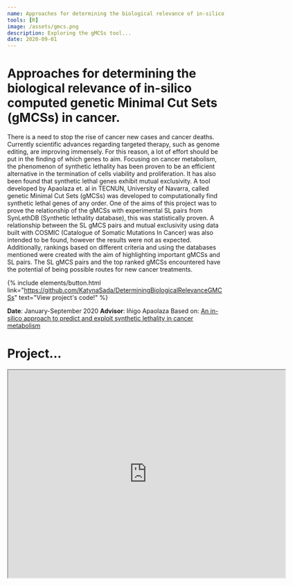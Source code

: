 ```yaml
---
name: Approaches for determining the biological relevance of in-silico computed genetic Minimal Cut Sets (gMCSs) in cancer.
tools: [R]
image: /assets/gmcs.png
description: Exploring the gMCSs tool...
date: 2020-09-01
---
```

# Approaches for determining the biological relevance of in-silico computed genetic Minimal Cut Sets (gMCSs) in cancer.
There is a need to stop the rise of cancer new cases and cancer deaths. Currently scientific
advances regarding targeted therapy, such as genome editing, are improving immensely. For
this reason, a lot of effort should be put in the finding of which genes to aim. Focusing on
cancer metabolism, the phenomenon of synthetic lethality has been proven to be an efficient
alternative in the termination of cells viability and proliferation. It has also been found that
synthetic lethal genes exhibit mutual exclusivity. A tool developed by Apaolaza et. al in
TECNUN, University of Navarra, called genetic Minimal Cut Sets (gMCSs) was developed to
computationally find synthetic lethal genes of any order. One of the aims of this project was to
prove the relationship of the gMCSs with experimental SL pairs from SynLethDB (Synthetic
lethality database), this was statistically proven. A relationship between the SL gMCS pairs and
mutual exclusivity using data built with COSMIC (Catalogue of Somatic Mutations In Cancer)
was also intended to be found, however the results were not as expected. Additionally,
rankings based on different criteria and using the databases mentioned were created with the
aim of highlighting important gMCSs and SL pairs. The SL gMCS pairs and the top ranked gMCSs
encountered have the potential of being possible routes for new cancer treatments.

{% include elements/button.html link="https://github.com/KatynaSada/DeterminingBiologicalRelevanceGMCSs" text="View project's code!" %}

**Date**: January-September 2020
**Advisor**: Iñigo Apaolaza
Based on: [An in-silico approach to predict and exploit synthetic lethality in cancer metabolism](https://www.nature.com/articles/s41467-017-00555-y)

# Project...
<iframe src="https://drive.google.com/file/d/1GnF9-23vZxU9VUjj402ellAGAEIqNFQQ/preview" width="640" height="480" allow="autoplay"></iframe>

